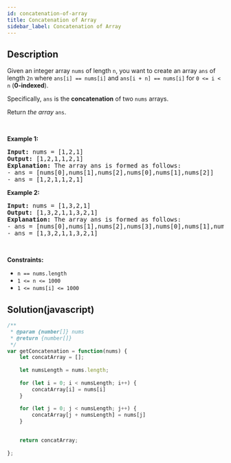 ```yaml
---
id: concatenation-of-array
title: Concatenation of Array
sidebar_label: Concatenation of Array
---
```

## Description
<div class="description">
<p>Given an integer array <code>nums</code> of length <code>n</code>, you want to create an array <code>ans</code> of length <code>2n</code> where <code>ans[i] == nums[i]</code> and <code>ans[i + n] == nums[i]</code> for <code>0 &lt;= i &lt; n</code> (<strong>0-indexed</strong>).</p>

<p>Specifically, <code>ans</code> is the <strong>concatenation</strong> of two <code>nums</code> arrays.</p>

<p>Return <em>the array </em><code>ans</code>.</p>

<p>&nbsp;</p>
<p><strong>Example 1:</strong></p>

<pre>
<strong>Input:</strong> nums = [1,2,1]
<strong>Output:</strong> [1,2,1,1,2,1]
<strong>Explanation:</strong> The array ans is formed as follows:
- ans = [nums[0],nums[1],nums[2],nums[0],nums[1],nums[2]]
- ans = [1,2,1,1,2,1]</pre>

<p><strong>Example 2:</strong></p>

<pre>
<strong>Input:</strong> nums = [1,3,2,1]
<strong>Output:</strong> [1,3,2,1,1,3,2,1]
<strong>Explanation:</strong> The array ans is formed as follows:
- ans = [nums[0],nums[1],nums[2],nums[3],nums[0],nums[1],nums[2],nums[3]]
- ans = [1,3,2,1,1,3,2,1]
</pre>

<p>&nbsp;</p>
<p><strong>Constraints:</strong></p>

<ul>
	<li><code>n == nums.length</code></li>
	<li><code>1 &lt;= n &lt;= 1000</code></li>
	<li><code>1 &lt;= nums[i] &lt;= 1000</code></li>
</ul>

</div>

## Solution(javascript)
```javascript
/**
 * @param {number[]} nums
 * @return {number[]}
 */
var getConcatenation = function(nums) {
    let concatArray = [];
    
    let numsLength = nums.length;
    
    for (let i = 0; i < numsLength; i++) {
        concatArray[i] = nums[i]
    }
        
    for (let j = 0; j < numsLength; j++) {
        concatArray[j + numsLength] = nums[j]
    }

    
    return concatArray;
  
};
```